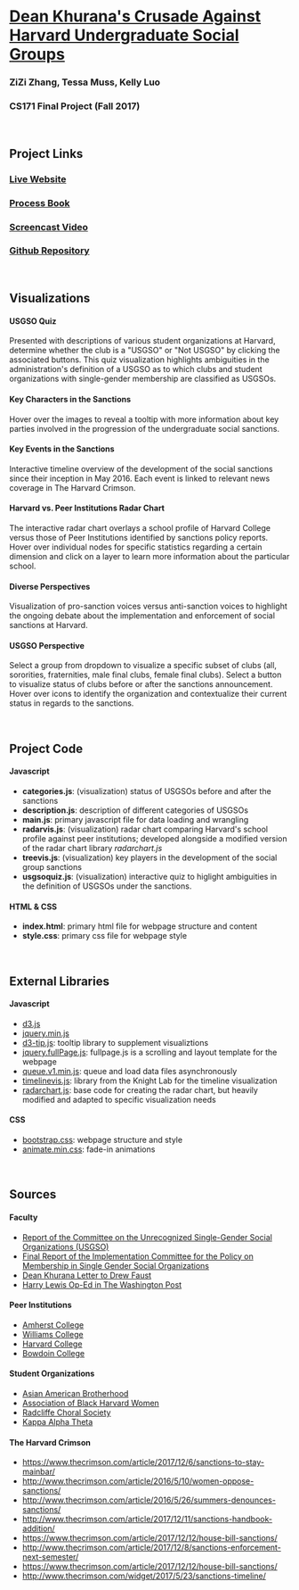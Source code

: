 [Dean Khurana's Crusade Against Harvard Undergraduate Social Groups](https://www.ziziberry.github.io)
======
###  ZiZi Zhang, Tessa Muss, Kelly Luo
###  CS171 Final Project (Fall 2017)  

&nbsp;
## Project Links
### [Live Website](https://ziziberry.github.io/)
### [Process Book](https://docs.google.com/document/d/1DGIaF2ng46NAVub3uPMyiwnfLDLeKbN5lVuhvWiyTPg/edit?usp=sharing)
### [Screencast Video](https://youtu.be/hde3ZOHuqrE)
### [Github Repository](https://github.com/ziziberry/ziziberry.github.io)


&nbsp;
## Visualizations
#### **USGSO Quiz**
Presented with descriptions of various student organizations at Harvard, determine whether the club is a "USGSO" or "Not USGSO" by clicking the associated buttons. This quiz visualization highlights ambiguities in the administration's definition of a USGSO as to which clubs and student organizations with single-gender membership are classified as USGSOs. 

#### **Key Characters in the Sanctions**
Hover over the images to reveal a tooltip with more information about key parties involved in the progression of the undergraduate social sanctions. 

#### **Key Events in the Sanctions**
Interactive timeline overview of the development of the social sanctions since their inception in May 2016. Each event is linked to relevant news coverage in The Harvard Crimson. 

#### **Harvard vs. Peer Institutions Radar Chart**
The interactive radar chart overlays a school profile of Harvard College versus those of Peer Institutions identified by sanctions policy reports. Hover over individual nodes for specific statistics regarding a certain dimension and click on a layer to learn more information about the particular school.

#### **Diverse Perspectives**
Visualization of pro-sanction voices versus anti-sanction voices to highlight the ongoing debate about the implementation and enforcement of social sanctions at Harvard. 

#### **USGSO Perspective**
Select a group from dropdown to visualize a specific subset of clubs (all, sororities, fraternities, male final clubs, female final clubs). Select a button to visualize status of clubs before or after the sanctions announcement. Hover over icons to identify the organization and contextualize their current status in regards to the sanctions. 


&nbsp;
## Project Code

#### Javascript
* **categories.js**: (visualization) status of USGSOs before and after the sanctions
* **description.js**: description of different categories of USGSOs
* **main.js**: primary javascript file for data loading and wrangling
* **radarvis.js**: (visualization) radar chart comparing Harvard's school profile against peer institutions; developed alongside a modified version of the radar chart library _radarchart.js_
* **treevis.js**: (visualization) key players in the development of the social group sanctions
* **usgsoquiz.js**: (visualization) interactive quiz to higlight ambiguities in the definition of USGSOs under the sanctions.

####  HTML & CSS
* **index.html**: primary html file for webpage structure and content 
* **style.css**: primary css file for webpage style  

&nbsp;  

## External Libraries

#### Javascript
* [d3.js](https://d3js.org/)
* [jquery.min.js](https://jquery.com/)
* [d3-tip.js](https://github.com/Caged/d3-tip): tooltip library to supplement visualiztions 
* [jquery.fullPage.js](asynchronous): fullpage.js is a scrolling and layout template for the webpage
* [queue.v1.min.js](https://github.com/d3/d3-queue): queue and load data files asynchronously 
* [timelinevis.js](https://timeline.knightlab.com/): library from the Knight Lab for the timeline visualization
* [radarchart.js](http://bl.ocks.org/nbremer/6506614): base code for creating the radar chart, but heavily modified and adapted to specific visualization needs


#### CSS
* [bootstrap.css](https://getbootstrap.com/): webpage structure and style
* [animate.min.css](https://daneden.github.io/animate.css/): fade-in animations

&nbsp;  
## Sources
#### Faculty
* [Report of the Committee on the Unrecognized Single-Gender Social Organizations (USGSO)](https://usgsocommittee.fas.harvard.edu/files/usgso-committee/files/usgso_committee_report_2017_final_draft.pdf)
* [Final Report of the Implementation Committee for the Policy on Membership in Single Gender Social Organizations](http://osl.fas.harvard.edu/files/osl/files/implementationcommitteefinalreport.pdf)
* [Dean Khurana Letter to Drew Faust](https://college.harvard.edu/sites/default/files/deankhurana_letter.pdf)
* [Harry Lewis Op-Ed in The Washington Post](https://www.washingtonpost.com/opinions/harvards-nondiscrimination-hypocrisy/2017/04/21/519cff78-2540-11e7-b503-9d616bd5a305_story.html?utm_term=.d696ca8a3a59)
#### Peer Institutions
* [Amherst College](https://www.amherst.edu)
* [Williams College](https://williams.edu)
* [Harvard College](https://college.harvard.edu)
* [Bowdoin College](http://www.bowdoin.edu/)
#### Student Organizations
* [Asian American Brotherhood](http://aabrotherhood.com/)
* [Association of Black Harvard Women](http://blackharvardwomen.wixsite.com/abhw)
* [Radcliffe Choral Society](https://www.radcliffechoralsociety.com/)
* [Kappa Alpha Theta](http://www.kappaalphatheta.org/?from=chaptersitebounce)
#### The Harvard Crimson
* https://www.thecrimson.com/article/2017/12/6/sanctions-to-stay-mainbar/
* http://www.thecrimson.com/article/2016/5/10/women-oppose-sanctions/  
* http://www.thecrimson.com/article/2016/5/26/summers-denounces-sanctions/ 
* http://www.thecrimson.com/article/2017/12/11/sanctions-handbook-addition/
* https://www.thecrimson.com/article/2017/12/12/house-bill-sanctions/
* http://www.thecrimson.com/article/2017/12/8/sanctions-enforcement-next-semester/
* https://www.thecrimson.com/article/2017/12/12/house-bill-sanctions/
* http://www.thecrimson.com/widget/2017/5/23/sanctions-timeline/